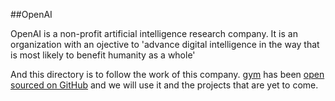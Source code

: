 ##OpenAI

OpenAI is a non-profit artificial intelligence research company. It is an organization with an ojective to 'advance digital intelligence in the way that is most likely to benefit humanity as a whole' 

And this directory is to follow the work of this company. [gym](https://gym.openai.com/) has been [open sourced on GitHub](https://github.com/openai/gym) and we will use it and the projects that are yet to come.

